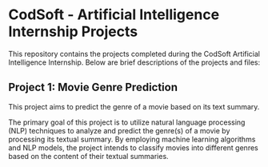 # CodSoft - Artificial Intelligence Internship Projects

This repository contains the projects completed during the CodSoft Artificial Intelligence Internship. Below are brief descriptions of the projects and files:

## Project 1: Movie Genre Prediction

This project aims to predict the genre of a movie based on its text summary.

The primary goal of this project is to utilize natural language processing (NLP) techniques to analyze and predict the genre(s) of a movie by processing its textual summary. By employing machine learning algorithms and NLP models, the project intends to classify movies into different genres based on the content of their textual summaries.

